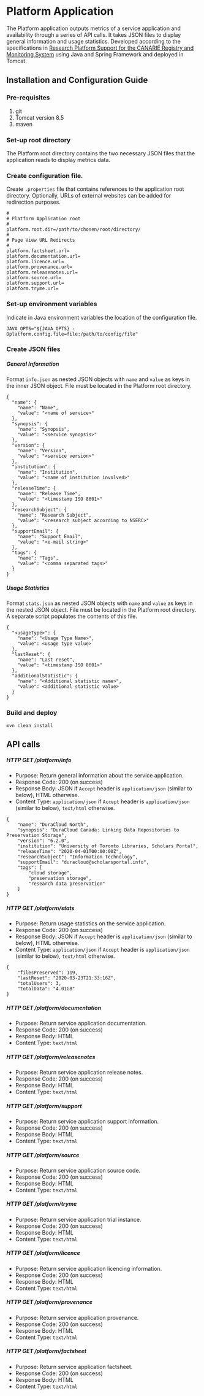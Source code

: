 # Platform Application

The Platform application outputs metrics of a service application and availability through a series of API calls. It takes JSON files to display general information and usage statistics. Developed according to the specifications in [Research Platform Support for the CANARIE Registry and Monitoring System](https://www.canarie.ca/about-us/documents/?wpdmc=research-software) using Java and Spring Framework and deployed in Tomcat.

## Installation and Configuration Guide

### Pre-requisites
1. git 
2. Tomcat version 8.5
3. maven

### Set-up root directory
The Platform root directory contains the two necessary JSON files that the application reads to display metrics data.

### Create configuration file.
Create ``.properties`` file that contains references to the application root directory. Optionally, URLs of external websites can be added for redirection purposes.
```
#
# Platform Application root
# 
platform.root.dir=/path/to/chosen/root/directory/
#
# Page View URL Redirects
#
platform.factsheet.url=
platform.documentation.url=
platform.licence.url=
platform.provenance.url=
platform.releasenotes.url=
platform.source.url=
platform.support.url=
platform.tryme.url=
```

### Set-up environment variables
Indicate in Java environment variables the location of the configuration file.

```
JAVA_OPTS="${JAVA_OPTS} -Dplatform.config.file=file:/path/to/config/file"
```

### Create JSON files

##### General Information
Format ``info.json`` as nested JSON objects with ``name`` and ``value`` as keys in the inner JSON object. File must be located in the Platform root directory. 
```
{
  "name": {
    "name": "Name",
    "value": "<name of service>"
  },
  "synopsis": {
    "name": "Synopsis",
    "value": "<service synopsis>"
  },
  "version": {
    "name": "Version",
    "value": "<service version>"
  },
  "institution": {
    "name": "Institution",
    "value": "<name of institution involved>"
  },
  "releaseTime": {
    "name": "Release Time",
    "value": "<timestamp ISO 8601>"
  },
  "researchSubject": {
    "name": "Research Subject",
    "value": "<research subject according to NSERC>"
  },
  "supportEmail": {
    "name": "Support Email",
    "value": "<e-mail string>"
  },
  "tags": {
    "name": "Tags",
    "value": "<comma separated tags>"
  }
}
```

##### Usage Statistics
Format ``stats.json`` as nested JSON objects with ``name`` and ``value`` as keys in the nested JSON object. File must be located in the Platform root directory. A separate script populates the contents of this file.
```
{
  "<usageType>": {
    "name": "<Usage Type Name>",
    "value": <usage type value>
  },
  "lastReset": {
    "name": "Last reset",
    "value": "<timestamp ISO 8601>"
  },
  "additionalStatistic": {
    "name": "<Additional statistic name>",
    "value": <additional statistic value>
  }
}
```

### Build and deploy
```
mvn clean install
```
## API calls

##### HTTP GET /platform/info
* Purpose: Return general information about the service application.
* Response Code: 200 (on success)
* Response Body: JSON if ``Accept`` header is ``application/json`` (similar to below), HTML otherwise.
* Content Type: ``application/json`` if ``Accept`` header is ``application/json`` (similar to below), ``text/html`` otherwise.
```
{
    "name": "DuraCloud North",
    "synopsis": "DuraCloud Canada: Linking Data Repositories to Preservation Storage",
    "version": "6.2.0",
    "institution": "University of Toronto Libraries, Scholars Portal",
    "releaseTime": "2020-04-01T00:00:00Z",
    "researchSubject": "Information Technology",
    "supportEmail": "duracloud@scholarsportal.info",
    "tags": [
        "cloud storage",
        "preservation storage",
        "research data preservation"
    ]
}
```
##### HTTP GET /platform/stats
* Purpose: Return usage statistics on the service application.
* Response Code: 200 (on success)
* Response Body: JSON if ``Accept`` header is ``application/json`` (similar to below), HTML otherwise.
* Content Type: ``application/json`` if ``Accept`` header is ``application/json`` (similar to below), ``text/html`` otherwise.
```
{
    "filesPreserved": 119,
    "lastReset": "2020-03-23T21:33:16Z",
    "totalUsers": 3,
    "totalData": "4.01GB"
}
```

##### HTTP GET /platform/documentation
* Purpose: Return service application documentation.
* Response Code: 200 (on success)
* Response Body: HTML
* Content Type: ``text/html``

##### HTTP GET /platform/releasenotes
* Purpose: Return service application release notes.
* Response Code: 200 (on success)
* Response Body: HTML
* Content Type: ``text/html``

##### HTTP GET /platform/support
* Purpose: Return service application support information.
* Response Code: 200 (on success)
* Response Body: HTML
* Content Type: ``text/html``

##### HTTP GET /platform/source
* Purpose: Return service application source code.
* Response Code: 200 (on success)
* Response Body: HTML
* Content Type: ``text/html``

##### HTTP GET /platform/tryme
* Purpose: Return service application trial instance.
* Response Code: 200 (on success)
* Response Body: HTML
* Content Type: ``text/html``

##### HTTP GET /platform/licence
* Purpose: Return service application licencing information.
* Response Code: 200 (on success)
* Response Body: HTML
* Content Type: ``text/html``

##### HTTP GET /platform/provenance
* Purpose: Return service application provenance.
* Response Code: 200 (on success)
* Response Body: HTML
* Content Type: ``text/html``

##### HTTP GET /platform/factsheet
* Purpose: Return service application factsheet.
* Response Code: 200 (on success)
* Response Body: HTML
* Content Type: ``text/html``

